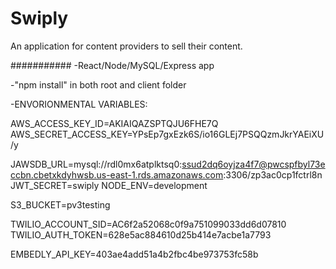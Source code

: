 # Swiply
An application for content providers to sell their content.

###########
-React/Node/MySQL/Express app

-"npm install" in both root and client folder


-ENVORIONMENTAL VARIABLES:

AWS_ACCESS_KEY_ID=AKIAIQAZSPTQJU6FHE7Q
AWS_SECRET_ACCESS_KEY=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

JAWSDB_URL=mysql://rdl0mx6atplktsq0:ssud2dq6oyjza4f7@pwcspfbyl73eccbn.cbetxkdyhwsb.us-east-1.rds.amazonaws.com:3306/zp3ac0cp1fctrl8n
JWT_SECRET=swiply
NODE_ENV=development

S3_BUCKET=pv3testing

TWILIO_ACCOUNT_SID=AC6f2a52068c0f9a751099033dd6d07810
TWILIO_AUTH_TOKEN=628e5ac884610d25b414e7acbe1a7793

EMBEDLY_API_KEY=403ae4add51a4b2fbc4be973753fc58b
